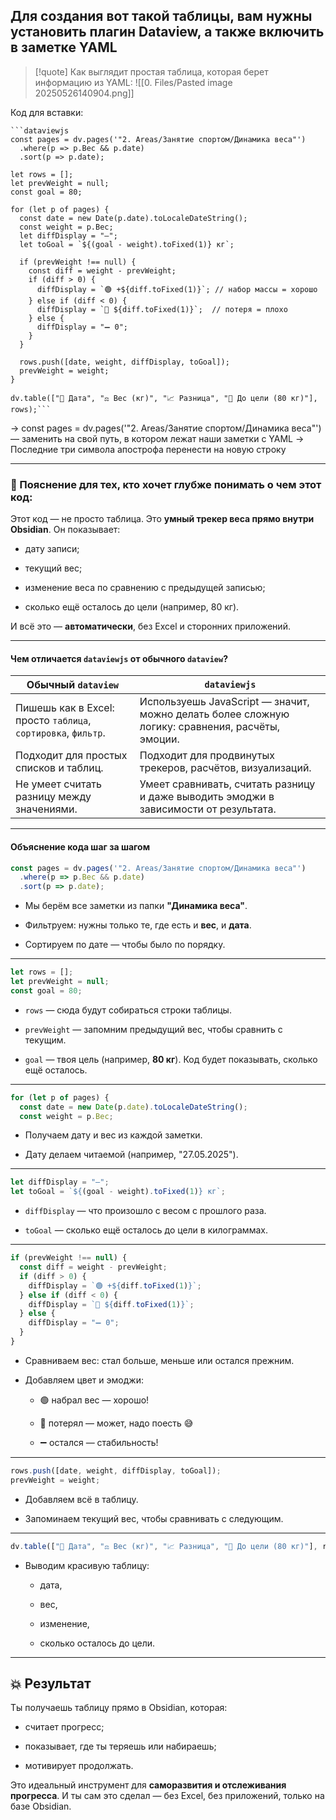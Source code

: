 ## Для создания вот такой таблицы, вам нужны установить плагин Dataview, а также включить в заметке YAML


>[!quote] Как выглядит простая таблица, которая берет информацию из YAML:
![[0. Files/Pasted image 20250526140904.png]]

Код для вставки:
```
```dataviewjs
const pages = dv.pages('"2. Areas/Занятие спортом/Динамика веса"')
  .where(p => p.Вес && p.date)
  .sort(p => p.date);

let rows = [];
let prevWeight = null;
const goal = 80;

for (let p of pages) {
  const date = new Date(p.date).toLocaleDateString();
  const weight = p.Вес;
  let diffDisplay = "–";
  let toGoal = `${(goal - weight).toFixed(1)} кг`;

  if (prevWeight !== null) {
    const diff = weight - prevWeight;
    if (diff > 0) {
      diffDisplay = `🟢 +${diff.toFixed(1)}`; // набор массы = хорошо
    } else if (diff < 0) {
      diffDisplay = `🔴 ${diff.toFixed(1)}`;  // потеря = плохо
    } else {
      diffDisplay = "➖ 0";
    }
  }

  rows.push([date, weight, diffDisplay, toGoal]);
  prevWeight = weight;
}

dv.table(["📅 Дата", "⚖️ Вес (кг)", "📈 Разница", "🎯 До цели (80 кг)"], rows);```
```

-> const pages = dv.pages('"2. Areas/Занятие спортом/Динамика веса"') — заменить на свой путь, в котором лежат наши заметки с YAML
-> Последние три символа апострофа перенести на новую строку

---



### 🧠 Пояснение для тех, кто хочет глубже понимать о чем этот код:


Этот код — не просто таблица. Это **умный трекер веса прямо внутри Obsidian**. Он показывает:

- дату записи;
    
- текущий вес;
    
- изменение веса по сравнению с предыдущей записью;
    
- сколько ещё осталось до цели (например, 80 кг).
    

И всё это — **автоматически**, без Excel и сторонних приложений.

---

####  Чем отличается `dataviewjs` от обычного `dataview`?

|Обычный `dataview`|`dataviewjs`|
|---|---|
|Пишешь как в Excel: просто `таблица`, `сортировка`, `фильтр`.|Используешь JavaScript — значит, можно делать более сложную логику: сравнения, расчёты, эмоции.|
|Подходит для простых списков и таблиц.|Подходит для продвинутых трекеров, расчётов, визуализаций.|
|Не умеет считать разницу между значениями.|Умеет сравнивать, считать разницу и даже выводить эмоджи в зависимости от результата.|

---

#### Объяснение кода шаг за шагом

```js
const pages = dv.pages('"2. Areas/Занятие спортом/Динамика веса"')
  .where(p => p.Вес && p.date)
  .sort(p => p.date);
```

- Мы берём все заметки из папки **"Динамика веса"**.
    
- Фильтруем: нужны только те, где есть и **вес**, и **дата**.
    
- Сортируем по дате — чтобы было по порядку.
    

---

```js
let rows = [];
let prevWeight = null;
const goal = 80;
```

- `rows` — сюда будут собираться строки таблицы.
    
- `prevWeight` — запомним предыдущий вес, чтобы сравнить с текущим.
    
- `goal` — твоя цель (например, **80 кг**). Код будет показывать, сколько ещё осталось.
    

---

```js
for (let p of pages) {
  const date = new Date(p.date).toLocaleDateString();
  const weight = p.Вес;
```

- Получаем дату и вес из каждой заметки.
    
- Дату делаем читаемой (например, "27.05.2025").
    

---

```js
let diffDisplay = "–";
let toGoal = `${(goal - weight).toFixed(1)} кг`;
```

- `diffDisplay` — что произошло с весом с прошлого раза.
    
- `toGoal` — сколько ещё осталось до цели в килограммах.
    

---

```js
if (prevWeight !== null) {
  const diff = weight - prevWeight;
  if (diff > 0) {
    diffDisplay = `🟢 +${diff.toFixed(1)}`;
  } else if (diff < 0) {
    diffDisplay = `🔴 ${diff.toFixed(1)}`;
  } else {
    diffDisplay = "➖ 0";
  }
}
```

- Сравниваем вес: стал больше, меньше или остался прежним.
    
- Добавляем цвет и эмоджи:
    
    - 🟢 набрал вес — хорошо!
        
    - 🔴 потерял — может, надо поесть 😅
        
    - ➖ остался — стабильность!
        

---

```js
rows.push([date, weight, diffDisplay, toGoal]);
prevWeight = weight;
```

- Добавляем всё в таблицу.
    
- Запоминаем текущий вес, чтобы сравнивать с следующим.
    

---

```js
dv.table(["📅 Дата", "⚖️ Вес (кг)", "📈 Разница", "🎯 До цели (80 кг)"], rows);
```

- Выводим красивую таблицу:
    
    - дата,
        
    - вес,
        
    - изменение,
        
    - сколько осталось до цели.
        

---

## 💥 Результат

Ты получаешь таблицу прямо в Obsidian, которая:

- считает прогресс;
    
- показывает, где ты теряешь или набираешь;
    
- мотивирует продолжать.
    

Это идеальный инструмент для **саморазвития и отслеживания прогресса**. И ты сам это сделал — без Excel, без приложений, только на базе Obsidian.